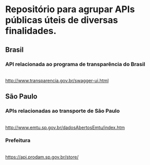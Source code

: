 # Repositório para agrupar APIs públicas úteis de diversas finalidades.

## Brasil
### API relacionada ao programa de transparência do Brasil
<br>http://www.transparencia.gov.br/swagger-ui.html

## São Paulo
### APIs relacionadas ao transporte de São Paulo
<br>http://www.emtu.sp.gov.br/dadosAbertosEmtu/index.htm
### Prefeitura
<br>https://api.prodam.sp.gov.br/store/
